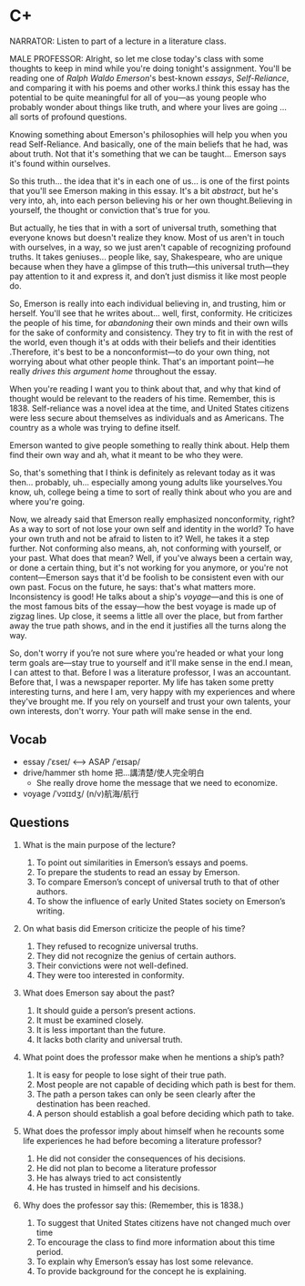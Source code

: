 #  C+

NARRATOR: Listen to part of a lecture in a literature class.

MALE PROFESSOR: Alright, so let me close today's class with some thoughts to keep in mind while you're doing tonight's assignment. You'll be reading one of *Ralph Waldo Emerson*'s best-known *essays*, *Self-Reliance*, and comparing it with his poems and other works.I think this essay has the potential to be quite meaningful for all of you—as young people who probably wonder about things like truth, and where your lives are going … all sorts of profound questions.

Knowing something about Emerson's philosophies will help you when you read Self-Reliance. And basically, one of the main beliefs that he had, was about truth. Not that it's something that we can be taught... Emerson says it's found within ourselves.

So this truth... the idea that it's in each one of us... is one of the first points that you'll see Emerson making in this essay. It's a bit *abstract*, but he's very into, ah, into each person believing his or her own thought.Believing in yourself, the thought or conviction that's true for you.

But actually, he ties that in with a sort of universal truth, something that everyone knows but doesn't realize they know. Most of us aren't in touch with ourselves, in a way, so we just aren't capable of recognizing profound truths. It takes geniuses... people like, say, Shakespeare, who are unique because when they have a glimpse of this truth—this universal truth—they pay attention to it and express it, and don’t just dismiss it like most people do.

So, Emerson is really into each individual believing in, and trusting, him or herself. You'll see that he writes about... well, first, conformity. He criticizes the people of his time, for *abandoning* their own minds and their own wills for the sake of conformity and consistency. They try to fit in with the rest of the world, even though it's at odds with their beliefs and their identities .Therefore, it's best to be a nonconformist—to do your own thing, not worrying about what other people think. That's an important point—he really *drives this argument home* throughout the essay.

When you're reading I want you to think about that, and why that kind of thought would be relevant to the readers of his time. Remember, this is 1838. Self-reliance was a novel idea at the time, and United States citizens were less secure about themselves as individuals and as Americans. The country as a whole was trying to define itself.

Emerson wanted to give people something to really think about. Help them find their own way and ah, what it meant to be who they were.

So, that's something that I think is definitely as relevant today as it was then... probably, uh... especially among young adults like yourselves.You know, uh, college being a time to sort of really think about who you are and where you're going.

Now, we already said that Emerson really emphasized nonconformity, right? As a way to sort of not lose your own self and identity in the world? To have your own truth and not be afraid to listen to it? Well, he takes it a step further. Not conforming also means, ah, not conforming with yourself, or your past. What does that mean? Well, if you've always been a certain way, or done a certain thing, but it's not working for you anymore, or you're not content—Emerson says that it'd be foolish to be consistent even with our own past. Focus on the future, he says: that's what matters more. Inconsistency is good! He talks about a ship's *voyage*—and this is one of the most famous bits of the essay—how the best voyage is made up of zigzag lines. Up close, it seems a little all over the place, but from farther away the true path shows, and in the end it justifies all the turns along the way.

So, don't worry if you’re not sure where you're headed or what your long term goals are—stay true to yourself and it'll make sense in the end.I mean, I can attest to that. Before I was a literature professor, I was an accountant. Before that, I was a newspaper reporter. My life has taken some pretty interesting turns, and here I am, very happy with my experiences and where they've brought me. If you rely on yourself and trust your own talents, your own interests, don't worry. Your path will make sense in the end.

## Vocab
- essay /ˈɛseɪ/ <--> ASAP /ˈeɪsap/ 
- drive/hammer sth home 把…講清楚/使人完全明白
	- She really drove home the message that we need to economize.
- voyage /ˈvɔɪɪdʒ/ (n/v)航海/航行

## Questions
1. What is the main purpose of the lecture? 
	1. To point out similarities in Emerson’s essays and poems.
	1. To prepare the students to read an essay by Emerson.
	1. To compare Emerson’s concept of universal truth to that of other authors.
	1. To show the influence of early United States society on Emerson’s writing.

2. On what basis did Emerson criticize the people of his time? 
	1. They refused to recognize universal truths.
	1. They did not recognize the genius of certain authors.
	1. Their convictions were not well-defined.
	1. They were too interested in conformity.

3. What does Emerson say about the past? 
	1. It should guide a person’s present actions.
	1. It must be examined closely.
	1. It is less important than the future.
	1. It lacks both clarity and universal truth.

4. What point does the professor make when he mentions a ship’s path? 
	1. It is easy for people to lose sight of their true path.
	1. Most people are not capable of deciding which path is best for them.
	1. The path a person takes can only be seen clearly after the destination has been reached.
	1. A person should establish a goal before deciding which path to take.

5. What does the professor imply about himself when he recounts some life experiences he had before becoming a literature professor? 
	1. He did not consider the consequences of his decisions.
	1. He did not plan to become a literature professor
	1. He has always tried to act consistently
	1. He has trusted in himself and his decisions.

6. Why does the professor say this: (Remember, this is 1838.)
	1. To suggest that United States citizens have not changed much over time
	1. To encourage the class to find more information about this time period.
	1. To explain why Emerson’s essay has lost some relevance.
	1. To provide background for the concept he is explaining.